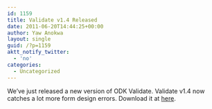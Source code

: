 ```yaml
---
id: 1159
title: Validate v1.4 Released
date: 2011-06-20T14:44:25+00:00
author: Yaw Anokwa
layout: single
guid: /?p=1159
aktt_notify_twitter:
  - 'no'
categories:
  - Uncategorized
---
```

We&#8217;ve just released a new version of ODK Validate. Validate v1.4 now catches a lot more form design errors. Download it at [here](/downloads/).
